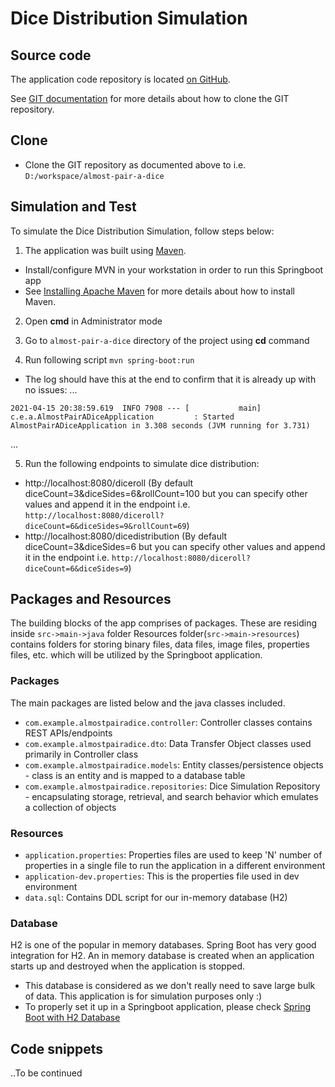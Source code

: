 # Dice Distribution Simulation

  

## Source code

The application code repository is located [on GitHub](https://github.com/johndelacroix/almost-pair-a-dice).

See [GIT documentation](https://git-scm.com/docs/git-clone) for more details about how to clone the GIT repository.

  

## Clone

* Clone the GIT repository as documented above to i.e. `D:/workspace/almost-pair-a-dice`


## Simulation and Test

To simulate the Dice Distribution Simulation, follow steps below:

1. The application was built using [Maven](https://maven.apache.org/).

* Install/configure MVN in your workstation in order to run this Springboot app 
* See [Installing Apache Maven](https://maven.apache.org/install.html) for more details about how to install Maven.

2. Open **cmd** in Administrator mode

3. Go to `almost-pair-a-dice` directory of the project using **cd** command

4. Run following script `mvn spring-boot:run`
* The log should have this at the end to confirm that it is already up with no issues:
...
```
2021-04-15 20:38:59.619  INFO 7908 --- [           main] c.e.a.AlmostPairADiceApplication         : Started AlmostPairADiceApplication in 3.308 seconds (JVM running for 3.731)
```
...

5. Run the following endpoints to simulate dice distribution:
* http://localhost:8080/diceroll (By default diceCount=3&diceSides=6&rollCount=100 but you can specify other values and append it in the endpoint i.e. `http://localhost:8080/diceroll?diceCount=6&diceSides=9&rollCount=69`)
* http://localhost:8080/dicedistribution (By default diceCount=3&diceSides=6 but you can specify other values and append it in the endpoint i.e. `http://localhost:8080/diceroll?diceCount=6&diceSides=9`)

## Packages and Resources
The building blocks of the app comprises of packages. These are residing inside `src->main->java` folder
Resources folder(`src->main->resources`) contains folders for storing binary files, data files, image files, properties files, etc. which will be utilized by the Springboot application.

### Packages
The main packages are listed below and the java classes included.
* `com.example.almostpairadice.controller`: Controller classes contains REST APIs/endpoints
* `com.example.almostpairadice.dto`: Data Transfer Object classes used primarily in Controller class
* `com.example.almostpairadice.models`: Entity classes/persistence objects - class is an entity and is mapped to a database table
* `com.example.almostpairadice.repositories`: Dice Simulation Repository - encapsulating storage, retrieval, and search behavior which emulates a collection of objects

### Resources
* `application.properties`: Properties files are used to keep 'N' number of properties in a single file to run the application in a different environment
* `application-dev.properties`: This is the properties file used in dev environment
* `data.sql`: Contains DDL script for our in-memory database (H2)

### Database
H2 is one of the popular in memory databases. Spring Boot has very good integration for H2. An in memory database is created when an application starts up and destroyed when the application is stopped.

* This database is considered as we don't really need to save large bulk of data. This application is for simulation purposes only :)
* To properly set it up in a Springboot application, please check [Spring Boot with H2 Database](https://www.baeldung.com/spring-boot-h2-database)


## Code snippets



..To be continued
